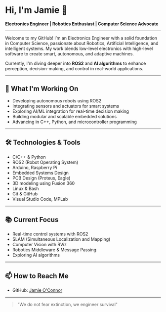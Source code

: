# Hi, I'm Jamie 👋  
**Electronics Engineer | Robotics Enthusiast | Computer Science Advocate**

---

Welcome to my GitHub! I’m an Electronics Engineer with a solid foundation in Computer Science, passionate about Robotics, Artificial Intelligence, and intelligent systems. My work blends low-level electronics with high-level software to create smart, autonomous, and adaptive machines.

Currently, I'm diving deeper into **ROS2** and **AI algorithms** to enhance perception, decision-making, and control in real-world applications.

---

## 🚀 What I'm Working On  
- Developing autonomous robots using ROS2  
- Integrating sensors and actuators for smart systems
- Exploring AI/ML integration for real-time decision making  
- Building modular and scalable embedded solutions  
- Advancing in C++, Python, and microcontroller programming  

---

## 🛠 Technologies & Tools  
- C/C++ & Python  
- ROS2 (Robot Operating System)  
- Arduino, Raspberry Pi  
- Embedded Systems Design  
- PCB Design (Proteus, Eagle)
- 3D modeling using Fusion 360
- Linux & Bash  
- Git & GitHub  
- Visual Studio Code, MPLab 

---

## 📚 Current Focus  
- Real-time control systems with ROS2  
- SLAM (Simultaneous Localization and Mapping)  
- Computer Vision with RViz  
- Robotics Middleware & Message Passing  
- Exploring AI algorithms 

---

## 📫 How to Reach Me  
- GitHub: [Jamie O'Connor](https://github.com/404JayNotFound) 

---

> "We do not fear extinction, we engineer survival"
